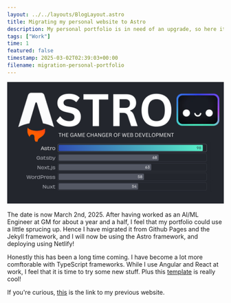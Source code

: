 ```yaml
---
layout: ../../layouts/BlogLayout.astro
title: Migrating my personal website to Astro
description: My personal portfolio is in need of an upgrade, so here it is!
tags: ["Work"]
time: 1
featured: false
timestamp: 2025-03-02T02:39:03+00:00
filename: migration-personal-portfolio
---
```


![astro](/images/blog/astro.png)

The date is now March 2nd, 2025. After having worked as an AI/ML Engineer at GM for about a year and a half, I feel that my portfolio could use a little sprucing up. Hence I have migrated it from Github Pages and the Jekyll framework, and I will now be using the Astro framework, and deploying using Netlify!

Honestly this has been a long time coming. I have become a lot more comftorable with TypeScript frameworks. While I use Angular and React at work, I feel that it is time to try some new stuff. Plus this [template](https://github.com/RATIU5/zaggonaut) is really cool!

If you're curious, [this](https://akolyte.github.io/) is the link to my previous website.
